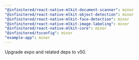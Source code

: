 ```yaml
---
"@infinitered/react-native-mlkit-document-scanner": minor
"@infinitered/react-native-mlkit-object-detection": minor
"@infinitered/react-native-mlkit-face-detection": minor
"@infinitered/react-native-mlkit-image-labeling": minor
"@infinitered/react-native-mlkit-core": minor
"@infinitered/tsconfig": minor
"example-app": minor
---
```


Upgrade expo and related deps to v50.
